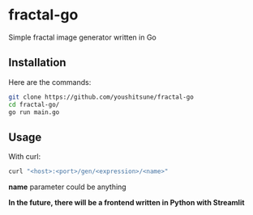 # fractal-go
Simple fractal image generator written in Go

## Installation
Here are the commands:
```bash
git clone https://github.com/youshitsune/fractal-go
cd fractal-go/
go run main.go
```

## Usage
With curl:
```bash
curl "<host>:<port>/gen/<expression>/<name>"
```
**name** parameter could be anything

**In the future, there will be a frontend written in Python with Streamlit**
